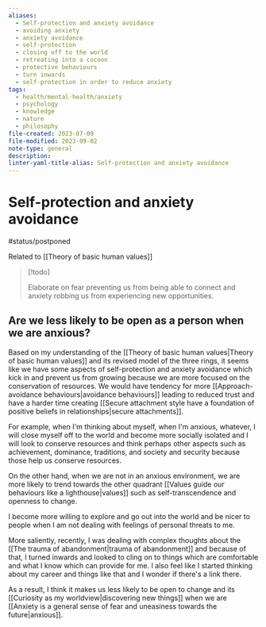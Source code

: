 ```yaml
---
aliases:
  - Self-protection and anxiety avoidance
  - avoiding anxiety
  - anxiety avoidance
  - self-protection
  - closing off to the world
  - retreating into a cocoon
  - protective behaviours
  - turn inwards
  - self-protection in order to reduce anxiety
tags:
  - health/mental-health/anxiety
  - psychology
  - knowledge
  - nature
  - philosophy
file-created: 2023-07-09
file-modified: 2023-09-02
note-type: general
description: 
linter-yaml-title-alias: Self-protection and anxiety avoidance
---
```


# Self-protection and anxiety avoidance

#status/postponed

Related to [[Theory of basic human values]]

> [!todo]
>
> Elaborate on fear preventing us from being able to connect and anxiety robbing us from experiencing new opportunities.

## Are we less likely to be open as a person when we are anxious?

Based on my understanding of the [[Theory of basic human values|Theory of basic human values]] and its revised model of the three rings, it seems like we have some aspects of self-protection and anxiety avoidance which kick in and prevent us from growing because we are more focused on the conservation of resources. We would have tendency for more [[Approach-avoidance behaviours|avoidance behaviours]] leading to reduced trust and have a harder time creating [[Secure attachment style have a foundation of positive beliefs in relationships|secure attachments]].

For example, when I'm thinking about myself, when I'm anxious, whatever, I will close myself off to the world and become more socially isolated and I will look to conserve resources and think perhaps other aspects such as achievement, dominance, traditions, and society and security because those help us conserve resources.

On the other hand, when we are not in an anxious environment, we are more likely to trend towards the other quadrant [[Values guide our behaviours like a lighthouse|values]] such as self-transcendence and openness to change.

I become more willing to explore and go out into the world and be nicer to people when I am not dealing with feelings of personal threats to me.

More saliently, recently, I was dealing with complex thoughts about the [[The trauma of abandonment|trauma of abandonment]] and because of that, I turned inwards and looked to cling on to things which are comfortable and what I know which can provide for me. I also feel like I started thinking about my career and things like that and I wonder if there's a link there.

As a result, I think it makes us less likely to be open to change and its [[Curiosity as my worldview|discovering new things]] when we are [[Anxiety is a general sense of fear and uneasiness towards the future|anxious]].
